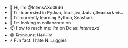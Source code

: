 - 👋 Hi, I’m @IntensAXd0946
- 👀 I’m interested in Python,.html,.jvs,.batch,Seashark etc.
- 🌱 I’m currently learning Python, Seashark
- 💞️ I’m looking to collaborate on ...
- 📫 How to reach me: I'm on Dc as: _intensaxd_
- 😄 Pronouns: He/Him
- ⚡ Fun fact: I hate N....uggies

<!---
IntensAXd0946/IntensAXd0946 is a ✨ special ✨ repository because its `README.md` (this file) appears on your GitHub profile.
You can click the Preview link to take a look at your changes.
--->
